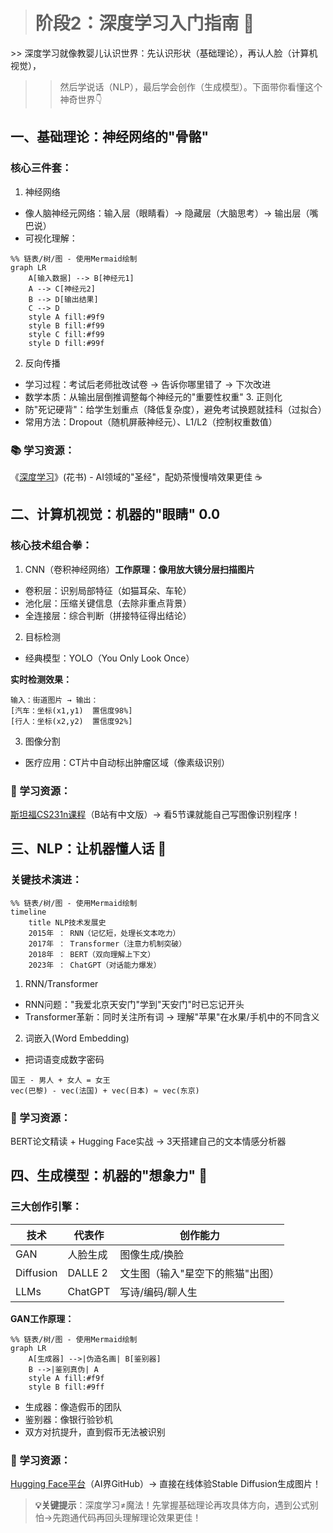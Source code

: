> # 阶段2：深度学习入门指南 🚀
​​>> 深度学习就像教婴儿认识世界​​：先认识形状（基础理论），再认人脸（计算机视觉），  
>> 然后学说话（NLP），最后学会创作（生成模型）。下面带你看懂这个神奇世界👇

## 一、基础理论：神经网络的"骨骼"
### 核心三件套​​：
1. 神经网络​​
- 像人脑神经元网络：输入层（眼睛看）→ 隐藏层（大脑思考）→ 输出层（嘴巴说）
- 可视化理解：
```mermaid
%% 链表/树/图 - 使用Mermaid绘制
graph LR
    A[输入数据] --> B[神经元1]
    A --> C[神经元2]
    B --> D[输出结果]
    C --> D
    style A fill:#9f9
    style B fill:#f99
    style C fill:#f99
    style D fill:#99f
```
2. 反向传播​​
- 学习过程：考试后老师批改试卷 → 告诉你哪里错了 → 下次改进
- 数学本质：从输出层倒推调整每个神经元的"重要性权重"
​​3. 正则化​​
- 防"死记硬背"：给学生划重点（降低复杂度），避免考试换题就挂科（过拟合）
- 常用方法：Dropout（随机屏蔽神经元）、L1/L2（控制权重数值）

### 📚 ​​学习资源​​：
《[深度学习](https://github.com/exacity/deeplearningbook-chinese/tree/master)》(花书) - AI领域的"圣经"，配奶茶慢慢啃效果更佳 ☕

## 二、计算机视觉：机器的"眼睛" 0.0
### 核心技术组合拳​​：
1. CNN（卷积神经网络）​​
**工作原理：像用放大镜分层扫描图片**
- 卷积层：识别局部特征（如猫耳朵、车轮）
- 池化层：压缩关键信息（去除非重点背景）
- 全连接层：综合判断（拼接特征得出结论）
2. ​​目标检测​​
- 经典模型：YOLO（You Only Look Once）

 **实时检测效果​​：**
```
输入：街道图片 → 输出：  
[汽车：坐标(x1,y1)  置信度98%]  
[行人：坐标(x2,y2)  置信度92%]
```
3. ​图像分割​​
- 医疗应用：CT片中自动标出肿瘤区域（像素级识别）

### 🎥 ​​学习资源​​：
[斯坦福CS231n课程](https://www.bilibili.com/video/BV1nJ411z7fe/)（B站有中文版）→ 看5节课就能自己写图像识别程序！

## 三、NLP：让机器懂人话 💬
### ​​关键技术演进​​：
```mermaid
%% 链表/树/图 - 使用Mermaid绘制
timeline
    title NLP技术发展史
    2015年 ： RNN（记忆短，处理长文本吃力）
    2017年 ： Transformer（注意力机制突破）
    2018年 ： BERT（双向理解上下文）
    2023年 ： ChatGPT（对话能力爆发）
```
1. RNN/Transformer​​
- RNN问题："我爱北京天安门"学到"天安门"时已忘记开头
- Transformer革新：同时关注所有词 → 理解"苹果"在水果/手机中的不同含义
2. ​​词嵌入(Word Embedding)​​
- 把词语变成数字密码
```
国王 - 男人 + 女人 = 女王
vec(巴黎) - vec(法国) + vec(日本) ≈ vec(东京)
```

### 📃 ​​学习资源​​：
BERT论文精读 + Hugging Face实战 → 3天搭建自己的文本情感分析器

## 四、生成模型：机器的"想象力" 🎨  
### 三大创作引擎​​：
| 技术        | 代表作       | 创作能力                     |
|-------------|-------------|-----------------------------|
| GAN         | 人脸生成     | 图像生成/换脸                |
| Diffusion   | DALLE 2     | 文生图（输入"星空下的熊猫"出图） |
| LLMs        | ChatGPT     | 写诗/编码/聊人生             |

**GAN工作原理​​：**
```mermaid
%% 链表/树/图 - 使用Mermaid绘制
graph LR
    A[生成器] -->|伪造名画| B[鉴别器]
    B -->|鉴别真伪| A
    style A fill:#f9f
    style B fill:#9ff
```
- 生成器：像造假币的团队
- 鉴别器：像银行验钞机
- 双方对抗提升，直到假币无法被识别

### 🤖 ​​学习资源​​：
[Hugging Face平台](https://huggingface.co/)（AI界GitHub）→ 直接在线体验Stable Diffusion生成图片！

> **💡 ​​关键提示**​​：深度学习≠魔法！先掌握基础理论再攻具体方向，遇到公式别怕→先跑通代码再回头理解理论效果更佳！

